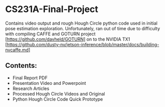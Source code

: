 # CS231A-Final-Project
Contains video output and rough Hough Circle python code used in initial pose estimation exploration.  Unfortunately, ran out of time due to difficulty with compiling CAFFE  and GOTURN project [https://github.com/davheld/GOTURN] on to the NVIDIA TX1 [https://github.com/dusty-nv/jetson-inference/blob/master/docs/building-nvcaffe.md]
## Contents:
  - Final Report PDF
  - Presentation Video and Powerpoint
  - Research Articles
  - Processed Hough Circle Videos and Original
  - Python Hough Circle Code Quick Prototype
